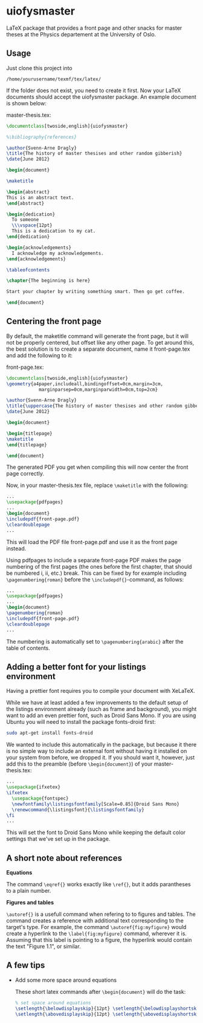 uiofysmaster
============

LaTeX package that provides a front page and other snacks for master theses at the Physics departement at the University of Oslo.

Usage
-----

Just clone this project into

    /home/yourusername/texmf/tex/latex/

If the folder does not exist, you need to create it first. Now your LaTeX documents should accept the uiofysmaster package. An example document is shown below:

master-thesis.tex:
```latex
\documentclass[twoside,english]{uiofysmaster}

%\bibliography{references}

\author{Svenn-Arne Dragly}
\title{The history of master thesises and other random gibberish}
\date{June 2012}

\begin{document}

\maketitle

\begin{abstract}
This is an abstract text.
\end{abstract}

\begin{dedication}
  To someone
  \\\vspace{12pt}
  This is a dedication to my cat.
\end{dedication}

\begin{acknowledgements}
  I acknowledge my acknowledgements.
\end{acknowledgements}

\tableofcontents

\chapter{The beginning is here}

Start your chapter by writing something smart. Then go get coffee.

\end{document}
```

Centering the front page
------------------------
By default, the maketitle command will generate the front page, but it will not be properly centered, but offset like any other page. To get around this, the best solution is to create a separate document, name it front-page.tex and add the following to it:

front-page.tex:
```latex
\documentclass[twoside,english]{uiofysmaster}
\geometry{a4paper,includeall,bindingoffset=0cm,margin=3cm,
            marginparsep=0cm,marginparwidth=0cm,top=2cm}

\author{Svenn-Arne Dragly}
\title{\uppercase{The history of master thesises and other random gibberish}}
\date{June 2012}

\begin{document}

\begin{titlepage}
\maketitle
\end{titlepage}

\end{document}
```

The generated PDF you get when compiling this will now center the front page correctly.

Now, in your master-thesis.tex file, replace `\maketitle` with the following:


```latex
...
\usepackage{pdfpages}
...
\begin{document}
\includepdf{front-page.pdf}
\cleardoublepage
...
```

This will load the PDF file front-page.pdf and use it as the front page instead.

Using pdfpages to include a separate front-page PDF makes the page numbering of the first pages (the ones before the first chapter, that should be numbered i, ii, etc.) break. This can be fixed by for example including `\pagenumbering{roman}` before the `\includepdf{}`-command, as follows:

```latex
...
\usepackage{pdfpages}
...
\begin{document}
\pagenumbering{roman}
\includepdf{front-page.pdf}
\cleardoublepage
...
```

The numbering is automatically set to `\pagenumbering{arabic}` after the table of contents.

Adding a better font for your listings environment
--------------------------------------------------

Having a prettier font requires you to compile your document with XeLaTeX.

While we have at least added a few improvements to the default setup of the listings environment already (such as frame and background), you might want to add an even prettier font, such as Droid Sans Mono. 
If you are using Ubuntu you will need to install the package fonts-droid first:
```bash
sudo apt-get install fonts-droid
```
We wanted to include this automatically in the package, but because it there is no simple way to include an external font without having it installed on your system from before, we dropped it. If you should want it, however, just add this to the preamble (before `\begin{document}`) of your master-thesis.tex:

```latex
...
\usepackage{ifxetex}
\ifxetex
  \usepackage{fontspec}
  \newfontfamily\listingsfontfamily[Scale=0.85]{Droid Sans Mono}
  \renewcommand{\listingsfont}{\listingsfontfamily}
\fi
...
```
This will set the font to Droid Sans Mono while keeping the default color settings that we've set up in the package.

A short note about references
-----------------------------

**Equations**

The command `\eqref{}` works exactly like `\ref{}`, but it adds parantheses to a plain number.

**Figures and tables**

`\autoref{}` is a usefull command when refering to to figures and tables. The command creates a reference with additional text
corresponding to the target's type. For example, the command `\autoref{fig:myfigure}` would create a hyperlink to the 
`\label{fig:myfigure}` command, wherever it is. Assuming that this label is pointing to a figure, the hyperlink would
contain the text "Figure 1.1", or similar.

A few tips
----------

* Add some more space around equations

   These short latex commands after `\begin{document}` will do the task:
   ```latex
   % set space around equations
   \setlength{\belowdisplayskip}{12pt} \setlength{\belowdisplayshortskip}{12pt}
   \setlength{\abovedisplayskip}{12pt} \setlength{\abovedisplayshortskip}{12pt}
   ```

